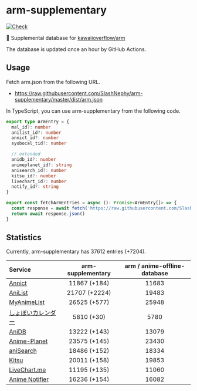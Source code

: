 # arm-supplementary

[![Check](https://github.com/SlashNephy/arm-supplementary/actions/workflows/check-node.yml/badge.svg)](https://github.com/SlashNephy/arm-supplementary/actions/workflows/check-node.yml)

💊 Supplemental database for [kawaiioverflow/arm](https://github.com/kawaiioverflow/arm)

The database is updated once an hour by GitHub Actions.

## Usage

Fetch arm.json from the following URL.

- https://raw.githubusercontent.com/SlashNephy/arm-supplementary/master/dist/arm.json

In TypeScript, you can use arm-supplementary from the following code.

```TypeScript
export type ArmEntry = {
  mal_id?: number
  anilist_id?: number
  annict_id?: number
  syobocal_tid?: number

  // extended
  anidb_id?: number
  animeplanet_id?: string
  anisearch_id?: number
  kitsu_id?: number
  livechart_id?: number
  notify_id?: string
}

export const fetchArmEntries = async (): Promise<ArmEntry[]> => {
  const response = await fetch('https://raw.githubusercontent.com/SlashNephy/arm-supplementary/master/dist/arm.json')
  return await response.json()
}
```

## Statistics

Currently, arm-supplementary has 37612 entries (+7204).

| Service                                     | arm-supplementary | arm / anime-offline-database |
| :------------------------------------------ | :---------------: | :--------------------------: |
| [Annict](https://annict.com)                |   11867 (+184)    |            11683             |
| [AniList](https://anilist.co)               |   21707 (+2224)   |            19483             |
| [MyAnimeList](https://myanimelist.net)      |   26525 (+577)    |            25948             |
| [しょぼいカレンダー](https://cal.syoboi.jp) |    5810 (+30)     |             5780             |
| [AniDB](https://anidb.net)                  |   13222 (+143)    |            13079             |
| [Anime-Planet](https://anime-planet.com)    |   23575 (+145)    |            23430             |
| [aniSearch](https://anisearch.com)          |   18486 (+152)    |            18334             |
| [Kitsu](https://kitsu.io)                   |   20011 (+158)    |            19853             |
| [LiveChart.me](https://livechart.me)        |   11195 (+135)    |            11060             |
| [Anime Notifier](https://notify.moe)        |   16236 (+154)    |            16082             |
